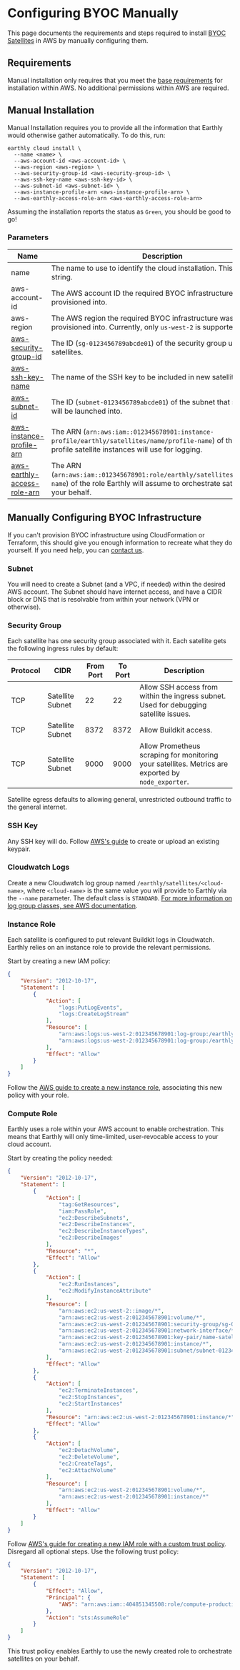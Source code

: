 # Configuring BYOC Manually

This page documents the requirements and steps required to install [BYOC Satellites](../byoc.md) in AWS by manually configuring them.

## Requirements

Manual installation only requires that you meet the [base requirements](./requirements.md) for installation within AWS. No additional permissions within AWS are required.

## Manual Installation

Manual Installation requires you to provide all the information that Earthly would otherwise gather automatically. To do this, run:

```shell
earthly cloud install \
  --name <name> \
  --aws-account-id <aws-account-id> \
  --aws-region <aws-region> \
  --aws-security-group-id <aws-security-group-id> \
  --aws-ssh-key-name <aws-ssh-key-id> \
  --aws-subnet-id <aws-subnet-id> \
  --aws-instance-profile-arn <aws-instance-profile-arn> \
  --aws-earthly-access-role-arn <aws-earthly-access-role-arn>
```

Assuming the installation reports the status as `Green`, you should be good to go!

### Parameters

| Name                                         | Description                                                                                                                                                   |
|----------------------------------------------|---------------------------------------------------------------------------------------------------------------------------------------------------------------|
| name                                         | The name to use to identify the cloud installation. This can be any string.                                                                                   |
| aws-account-id                               | The AWS account ID the required BYOC infrastructure was provisioned into.                                                                                     |
| aws-region                                   | The AWS region the required BYOC infrastructure was provisioned into. Currently, only `us-west-2` is supported.                                               |
| [aws-security-group-id](#security-group)     | The ID (`sg-0123456789abcde01`) of the security group used for new satellites.                                                                                |
| [aws-ssh-key-name](#ssh-key)                 | The name of the SSH key to be included in new satellites.                                                                                                     |
| [aws-subnet-id](#subnet)                     | The ID (`subnet-0123456789abcde01`) of the subnet that satellites will be launched into.                                                                      |
| [aws-instance-profile-arn](#instance-role)   | The ARN (`arn:aws:iam::012345678901:instance-profile/earthly/satellites/name/profile-name`) of the instance profile satellite instances will use for logging. |
| [aws-earthly-access-role-arn](#compute-role) | The ARN (`arn:aws:iam::012345678901:role/earthly/satellites/name/role-name`) of the role Earthly will assume to orchestrate satellites on your behalf.        |

## Manually Configuring BYOC Infrastructure

If you can't provision BYOC infrastructure using CloudFormation or Terraform, this should give you enough information to recreate what they do yourself. If you need help, you can [contact us](https://earthly.dev/slack).

### Subnet

You will need to create a Subnet (and a VPC, if needed) within the desired AWS account. The Subnet should have internet access, and have a CIDR block or DNS that is resolvable from within your network (VPN or otherwise).

### Security Group

Each satellite has one security group associated with it. Each satellite gets the following ingress rules by default:

| Protocol | CIDR             | From Port | To Port | Description                                                                                        |
|----------|------------------|-----------|---------|----------------------------------------------------------------------------------------------------|
| TCP      | Satellite Subnet | 22        | 22      | Allow SSH access from within the ingress subnet. Used for debugging satellite issues.              |
| TCP      | Satellite Subnet | 8372      | 8372    | Allow Buildkit access.                                                                             |
| TCP      | Satellite Subnet | 9000      | 9000    | Allow Prometheus scraping for monitoring your satellites. Metrics are exported by `node_exporter`. |

Satellite egress defaults to allowing general, unrestricted outbound traffic to the general internet.

### SSH Key

Any SSH key will do. Follow [AWS's guide](https://docs.aws.amazon.com/AWSEC2/latest/UserGuide/create-key-pairs.html) to create or upload an existing keypair.

### Cloudwatch Logs

Create a new Cloudwatch log group named `/earthly/satellites/<cloud-name>`, where `<cloud-name>` is the same value you will provide to Earthly via the `--name` parameter. The default class is `STANDARD`. [For more information on log group classes, see AWS documentation](https://docs.aws.amazon.com/AmazonCloudWatch/latest/logs/CloudWatch_Logs_Log_Classes.html).

### Instance Role

Each satellite is configured to put relevant Buildkit logs in Cloudwatch. Earthly relies on an instance role to provide the relevant permissions.

Start by creating a new IAM policy:

```json
{
    "Version": "2012-10-17",
    "Statement": [
        {
            "Action": [
                "logs:PutLogEvents",
                "logs:CreateLogStream"
            ],
            "Resource": [
                "arn:aws:logs:us-west-2:012345678901:log-group:/earthly/satellites/name:log-stream:*",
                "arn:aws:logs:us-west-2:012345678901:log-group:/earthly/satellites/name"
            ],
            "Effect": "Allow"
        }
    ]
}
```

Follow the [AWS guide to create a new instance role](https://docs.aws.amazon.com/AWSEC2/latest/UserGuide/iam-roles-for-amazon-ec2.html#create-iam-role), associating this new policy with your role. 

### Compute Role

Earthly uses a role within your AWS account to enable orchestration. This means that Earthly will only time-limited, user-revocable access to your cloud account.

Start by creating the policy needed:

```json
{
    "Version": "2012-10-17",
    "Statement": [
        {
            "Action": [
                "tag:GetResources",
                "iam:PassRole",
                "ec2:DescribeSubnets",
                "ec2:DescribeInstances",
                "ec2:DescribeInstanceTypes",
                "ec2:DescribeImages"
            ],
            "Resource": "*",
            "Effect": "Allow"
        },
        {
            "Action": [
                "ec2:RunInstances",
                "ec2:ModifyInstanceAttribute"
            ],
            "Resource": [
                "arn:aws:ec2:us-west-2::image/*",
                "arn:aws:ec2:us-west-2:012345678901:volume/*",
                "arn:aws:ec2:us-west-2:012345678901:security-group/sg-012345678901",
                "arn:aws:ec2:us-west-2:012345678901:network-interface/*",
                "arn:aws:ec2:us-west-2:012345678901:key-pair/name-satellite-key",
                "arn:aws:ec2:us-west-2:012345678901:instance/*",
                "arn:aws:ec2:us-west-2:012345678901:subnet/subnet-012345678901"
            ],
            "Effect": "Allow"
        },
        {
            "Action": [
                "ec2:TerminateInstances",
                "ec2:StopInstances",
                "ec2:StartInstances"
            ],
            "Resource": "arn:aws:ec2:us-west-2:012345678901:instance/*",
            "Effect": "Allow"
        },
        {
            "Action": [
                "ec2:DetachVolume",
                "ec2:DeleteVolume",
                "ec2:CreateTags",
                "ec2:AttachVolume"
            ],
            "Resource": [
                "arn:aws:ec2:us-west-2:012345678901:volume/*",
                "arn:aws:ec2:us-west-2:012345678901:instance/*"
            ],
            "Effect": "Allow"
        }
    ]
}
```

Follow [AWS's guide for creating a new IAM role with a custom trust policy](https://docs.aws.amazon.com/IAM/latest/UserGuide/id_roles_create_for-custom.html). Disregard all optional steps. Use the following trust policy:

```json
{
    "Version": "2012-10-17",
    "Statement": [
        {
            "Effect": "Allow",
            "Principal": {
                "AWS": "arn:aws:iam::404851345508:role/compute-production"
            },
            "Action": "sts:AssumeRole"
        }
    ]
}
```
This trust policy enables Earthly to use the newly created role to orchestrate satellites on your behalf.
